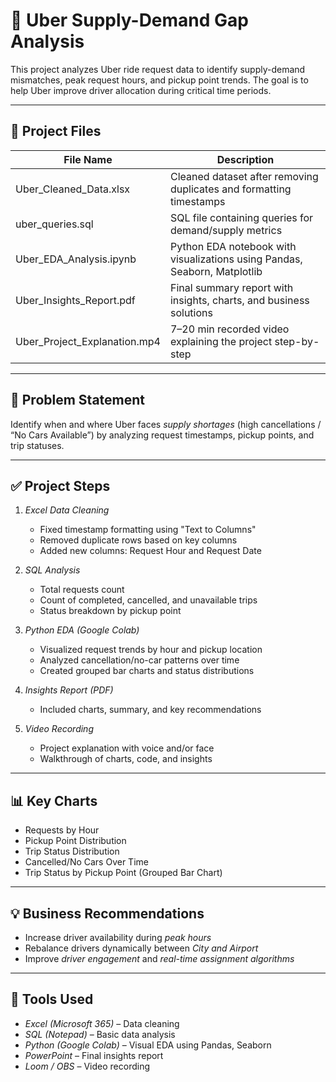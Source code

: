 # 🚕 Uber Supply-Demand Gap Analysis

This project analyzes Uber ride request data to identify supply-demand mismatches, peak request hours, and pickup point trends. The goal is to help Uber improve driver allocation during critical time periods.

---

## 📁 Project Files

| File Name                        | Description                                               |
|----------------------------------|-----------------------------------------------------------|
| Uber_Cleaned_Data.xlsx         | Cleaned dataset after removing duplicates and formatting timestamps |
| uber_queries.sql              | SQL file containing queries for demand/supply metrics     |
| Uber_EDA_Analysis.ipynb       | Python EDA notebook with visualizations using Pandas, Seaborn, Matplotlib |
| Uber_Insights_Report.pdf      | Final summary report with insights, charts, and business solutions |
| Uber_Project_Explanation.mp4  | 7–20 min recorded video explaining the project step-by-step |

---

## 📌 Problem Statement

Identify when and where Uber faces *supply shortages* (high cancellations / “No Cars Available”) by analyzing request timestamps, pickup points, and trip statuses.

---

## ✅ Project Steps

1. *Excel Data Cleaning*  
   - Fixed timestamp formatting using "Text to Columns"
   - Removed duplicate rows based on key columns
   - Added new columns: Request Hour and Request Date

2. *SQL Analysis*  
   - Total requests count  
   - Count of completed, cancelled, and unavailable trips  
   - Status breakdown by pickup point

3. *Python EDA (Google Colab)*  
   - Visualized request trends by hour and pickup location  
   - Analyzed cancellation/no-car patterns over time  
   - Created grouped bar charts and status distributions

4. *Insights Report (PDF)*  
   - Included charts, summary, and key recommendations

5. *Video Recording*  
   - Project explanation with voice and/or face  
   - Walkthrough of charts, code, and insights

---

## 📊 Key Charts

- Requests by Hour  
- Pickup Point Distribution  
- Trip Status Distribution  
- Cancelled/No Cars Over Time  
- Trip Status by Pickup Point (Grouped Bar Chart)

---

## 💡 Business Recommendations

- Increase driver availability during *peak hours*  
- Rebalance drivers dynamically between *City and Airport*  
- Improve *driver engagement* and *real-time assignment algorithms*

---

## 🔧 Tools Used

- *Excel (Microsoft 365)* – Data cleaning  
- *SQL (Notepad)* – Basic data analysis  
- *Python (Google Colab)* – Visual EDA using Pandas, Seaborn  
- *PowerPoint* – Final insights report  
- *Loom / OBS* – Video recording
